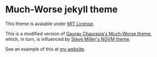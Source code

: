 # Much-Worse jekyll theme

This theme is avaiable under [MIT License](https://opensource.org/licenses/MIT).

This is a modified version of [Gaurav Chaurasia's Much-Worse theme](http://gchauras.github.io/much-worse-jekyll-theme/), which, in turn, is influenced by [Steve Miller's NGVM theme](http://jekyllthemes.org/themes/svm-ngvb/). 

See an example of this at [my website](https://raghumr.github.io/).
